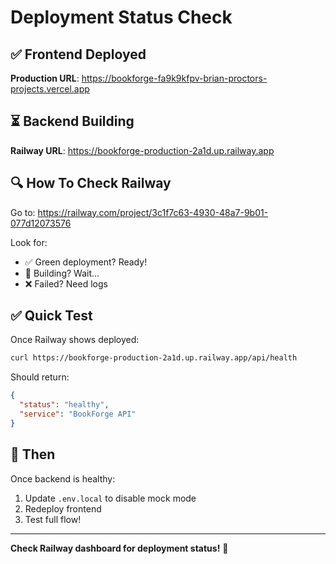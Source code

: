# Deployment Status Check

## ✅ Frontend Deployed

**Production URL**: https://bookforge-fa9k9kfpv-brian-proctors-projects.vercel.app

## ⏳ Backend Building

**Railway URL**: https://bookforge-production-2a1d.up.railway.app

## 🔍 How To Check Railway

Go to: https://railway.com/project/3c1f7c63-4930-48a7-9b01-077d12073576

Look for:
- ✅ Green deployment? Ready!
- 🔄 Building? Wait...
- ❌ Failed? Need logs

## ✅ Quick Test

Once Railway shows deployed:

```bash
curl https://bookforge-production-2a1d.up.railway.app/api/health
```

Should return:
```json
{
  "status": "healthy",
  "service": "BookForge API"
}
```

## 🎯 Then

Once backend is healthy:
1. Update `.env.local` to disable mock mode
2. Redeploy frontend
3. Test full flow!

---

**Check Railway dashboard for deployment status!** 👀

